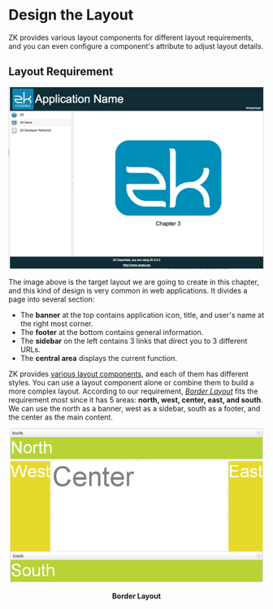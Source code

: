 # Design the Layout
ZK provides various layout components for different layout requirements, and you can even configure a component's attribute to adjust layout details.

## Layout Requirement

![](/zk_essentials/images/ze-ch3-page-layout.png)

The image above is the target layout we are going to create in this chapter, and this kind of design is very common in web applications. It divides a page into several section:
* The **banner** at the top contains application icon, title, and user's name at the right most corner.
* The **footer** at the bottom contains general information.
* The **sidebar** on the left contains 3 links that direct you to 3 different URLs.
* The **central area** displays the current function.

ZK provides [various layout components](https://www.zkoss.org/zkdemo/layout), and each of them has different styles. You can use a layout component alone or combine them to build a more complex layout. According to our requirement, [*Border Layout*](http://www.zkoss.org/zkdemo/layout/border_layout) fits the requirement most since it has 5 areas: **north, west, center, east, and south**. We can use the north as a banner, west as a sidebar, south as a footer, and the center as the main content.

![](/zk_essentials/images/ze-ch3-borderlayout.png)

<div style="text-align:center">
<strong>Border Layout</strong>
</div>
